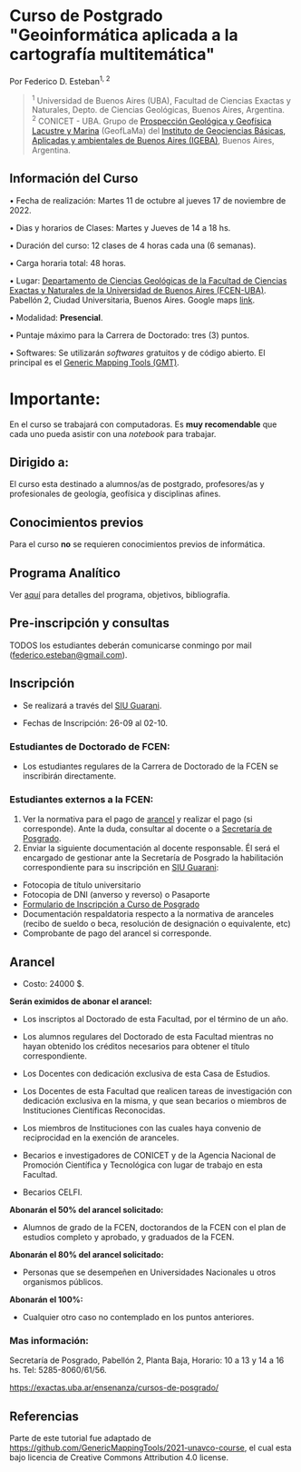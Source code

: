 # Curso de Postgrado "Geoinformática aplicada a la cartografía multitemática"

Por Federico D. Esteban<sup>1, 2</sup>
> <sup>1</sup> Universidad de Buenos Aires (UBA), Facultad de Ciencias Exactas y Naturales, Depto. de Ciencias Geológicas, Buenos Aires, Argentina.
> <br>
> <sup>2</sup> CONICET - UBA. Grupo de [Prospección Geológica y Geofísica Lacustre y Marina](https://www.geoflama.ar/) (GeofLaMa) del [Instituto de Geociencias Básicas, Aplicadas y ambientales de Buenos Aires (IGEBA)](http://igeba.gl.fcen.uba.ar/), Buenos Aires, Argentina.


## Información del Curso

• Fecha de realización: Martes 11 de octubre al jueves 17 de noviembre de 2022.

• Dias y horarios de Clases: Martes y Jueves de 14 a 18 hs.

• Duración del curso: 12 clases de 4 horas cada una (6 semanas).

• Carga horaria total: 48 horas.

• Lugar: [Departamento de Ciencias Geológicas de la Facultad de Ciencias Exactas y Naturales de la Universidad de Buenos Aires (FCEN-UBA)](http://www.gl.fcen.uba.ar/). Pabellón 2, Ciudad Universitaria, Buenos Aires. Google maps [link](https://goo.gl/maps/hWZKoahv8Bz7nfDu9).

• Modalidad: **Presencial**.

• Puntaje máximo para la Carrera de Doctorado: tres (3) puntos.

• Softwares: Se utilizarán *softwares* gratuitos y de código abierto. El principal es el [Generic Mapping Tools (GMT)](https://www.generic-mapping-tools.org/).

# Importante:

En el curso se trabajará con computadoras. Es **muy recomendable** que cada uno pueda asistir con una *notebook* para trabajar.

## Dirigido a:
El curso esta destinado a alumnos/as de postgrado, profesores/as y profesionales de geología, geofísica y disciplinas afines.

## Conocimientos previos
Para el curso **no** se requieren conocimientos previos de informática.

## Programa Analítico

Ver [aquí](https://github.com/Esteban82/FCEN-2022/blob/main/Programa.md) para detalles del programa, objetivos, bibliografía.

## Pre-inscripción y consultas

TODOS los estudiantes deberán comunicarse conmingo por mail (federico.esteban@gmail.com).

## Inscripción

* Se realizará a través del [SIU Guarani](https://inscripciones.exactas.uba.ar/exactas/).

* Fechas de Inscripción: 26-09 al 02-10.

### Estudiantes de Doctorado de FCEN:

* Los estudiantes regulares de la Carrera de Doctorado de la FCEN se inscribirán directamente.

### Estudiantes externos a la FCEN:

1. Ver la normativa para el pago de [arancel](https://github.com/Esteban82/FCEN-2022/edit/WIP-Inscripcion/README.md##Arancel) y realizar el pago (si corresponde). Ante la duda, consultar al docente o a [Secretaría de Posgrado](https://exactas.uba.ar/ensenanza/cursos-de-posgrado/). 
2. Enviar la siguiente documentación al docente responsable. Él será el encargado de gestionar ante la Secretaría de Posgrado la habilitación correspondiente para su inscripción en [SIU Guarani](https://inscripciones.exactas.uba.ar/exactas/):

  * Fotocopia de título universitario 
  * Fotocopia de DNI (anverso y reverso) o Pasaporte
  * [Formulario de Inscripción a Curso de Posgrado](https://exactas.uba.ar/wp-content/uploads/2019/07/Formulario-de-Inscripci%C3%B3n-a-Curso-Materia-de-Posgrado-1.pdf)
  * Documentación respaldatoria respecto a la normativa de aranceles (recibo de sueldo o beca, resolución de designación o equivalente, etc)
  * Comprobante de pago del arancel si corresponde.

## Arancel

*  Costo: 24000 $.

**Serán eximidos de abonar el arancel:**

* Los inscriptos al Doctorado de esta Facultad, por el término de un año.

* Los alumnos regulares del Doctorado de esta Facultad mientras no hayan obtenido los créditos
necesarios para obtener el título correspondiente.

* Los Docentes con dedicación exclusiva de esta Casa de Estudios.

* Los Docentes de esta Facultad que realicen tareas de investigación con dedicación exclusiva en
la misma, y que sean becarios o miembros de Instituciones Científicas Reconocidas.

* Los miembros de Instituciones con las cuales haya convenio de reciprocidad en la exención de
aranceles.

* Becarios e investigadores de CONICET y de la Agencia Nacional de Promoción Científica y
Tecnológica con lugar de trabajo en esta Facultad.

* Becarios CELFI. 


**Abonarán el 50% del arancel solicitado:**

* Alumnos de grado de la FCEN, doctorandos de la FCEN con el plan de estudios completo y
aprobado, y graduados de la FCEN.

**Abonarán el 80% del arancel solicitado:**

* Personas que se desempeñen en Universidades Nacionales u otros organismos públicos.

**Abonarán el 100%:**

* Cualquier otro caso no contemplado en los puntos anteriores.

### Mas información: 

Secretaría de Posgrado, Pabellón 2, Planta Baja, Horario: 10 a 13 y 14 a 16 hs. Tel: 5285-8060/61/56.

https://exactas.uba.ar/ensenanza/cursos-de-posgrado/


## Referencias

Parte de este tutorial fue adaptado de https://github.com/GenericMappingTools/2021-unavco-course, el cual esta bajo licencia de Creative Commons Attribution 4.0 license.
